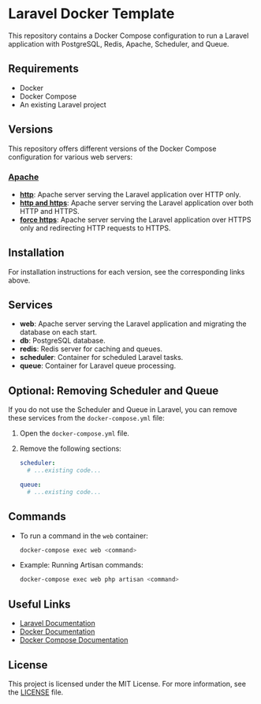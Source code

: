 # Laravel Docker Template

This repository contains a Docker Compose configuration to run a Laravel application with PostgreSQL, Redis, Apache, Scheduler, and Queue.

## Requirements

- Docker
- Docker Compose
- An existing Laravel project

## Versions

This repository offers different versions of the Docker Compose configuration for various web servers:

### [Apache](docs/apache/README.md)

- [**http**](docs/apache/http.md): Apache server serving the Laravel application over HTTP only.
- [**http and https**](docs/apache/http_https.md): Apache server serving the Laravel application over both HTTP and HTTPS.
- [**force https**](docs/apache/force_https.md): Apache server serving the Laravel application over HTTPS only and redirecting HTTP requests to HTTPS.

## Installation

For installation instructions for each version, see the corresponding links above.

## Services

- **web**: Apache server serving the Laravel application and migrating the database on each start.
- **db**: PostgreSQL database.
- **redis**: Redis server for caching and queues.
- **scheduler**: Container for scheduled Laravel tasks.
- **queue**: Container for Laravel queue processing.

## Optional: Removing Scheduler and Queue

If you do not use the Scheduler and Queue in Laravel, you can remove these services from the `docker-compose.yml` file:

1. Open the `docker-compose.yml` file.
2. Remove the following sections:

    ```yaml
    scheduler:
      # ...existing code...
    
    queue:
      # ...existing code...
    ```

## Commands

- To run a command in the `web` container:

    ```bash
    docker-compose exec web <command>
    ```

- Example: Running Artisan commands:

    ```bash
    docker-compose exec web php artisan <command>
    ```

## Useful Links

- [Laravel Documentation](https://laravel.com/docs)
- [Docker Documentation](https://docs.docker.com/)
- [Docker Compose Documentation](https://docs.docker.com/compose/)

## License

This project is licensed under the MIT License. For more information, see the [LICENSE](LICENSE) file.
